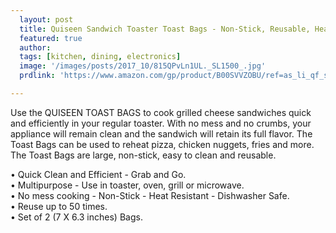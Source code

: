 ```yaml
---
  layout: post
  title: Quiseen Sandwich Toaster Toast Bags - Non-Stick, Reusable, Heat-Resistant 
  featured: true
  author: 
  tags: [kitchen, dining, electronics]
  image: '/images/posts/2017_10/815QPvLn1UL._SL1500_.jpg'
  prdlink: 'https://www.amazon.com/gp/product/B00SVVZOBU/ref=as_li_qf_sp_asin_il_tl?ie=UTF8&tag=ehdwhqkr-20&camp=1789&creative=9325&linkCode=as2&creativeASIN=B00SVVZOBU&linkId=5cd9c2a8e22bd4fad7b5065c970d8ece'

---
```


Use the QUISEEN TOAST BAGS to cook grilled cheese sandwiches quick and efficiently in your regular toaster. With no mess and no crumbs, your appliance will remain clean and the sandwich will retain its full flavor. The Toast Bags can be used to reheat pizza, chicken nuggets, fries and more. The Toast Bags are large, non-stick, easy to clean and reusable.
<br>

• Quick Clean and Efficient - Grab and Go.<br>
• Multipurpose - Use in toaster, oven, grill or microwave.<br>
• No mess cooking - Non-Stick - Heat Resistant - Dishwasher Safe.<br>
• Reuse up to 50 times.<br>
• Set of 2 (7 X 6.3 inches) Bags.<br>